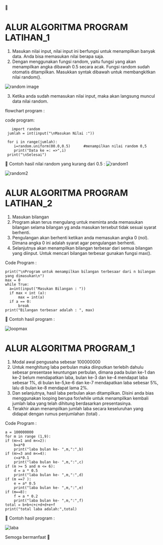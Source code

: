 

  # ALUR ALGORITMA PROGRAM LATIHAN_1

1.	Masukan nilai input, nilai input ini berfungsi untuk menampilkan banyak data. Anda bisa memasukan nilai berapa saja.
2.	Dengan menggunakan fungsi random, yaitu fungsi yang akan menampilkan angka dibawah 0.5 secara acak. Fungsi random sudah otomatis ditampilkan. Masukkan syntak dibawah untuk membangkitkan nilai random().

![random image](https://user-images.githubusercontent.com/57025775/68372088-c4549b00-0172-11ea-815c-4cc82a8f5f3d.jpg) 

3.	Ketika anda sudah memasukan nilai input, maka akan langsung muncul data nilai random.
  
  flowchart program :
  

  code program:
  
       import random
     jumlah = int(input("\nMasukan Nilai :"))

     for i in range(jumlah):
        i=random.uniform(00.0,0.5)      #menampilkan nilai random 0,5
        print("Data ke =: =>",i)
     print("\nSelesai")
     
     
	Contoh hasil nilai random yang kurang dari 0.5 :
![random1](https://user-images.githubusercontent.com/57025775/68374257-1c8d9c00-0177-11ea-843e-7f6475a49875.jpg)

![random2](https://user-images.githubusercontent.com/57025775/68374536-a6d60000-0177-11ea-97df-d853d190a2ba.jpg)

  


 # ALUR ALGORITMA PROGRAM LATIHAN_2

1.	Masukan bilangan
2.	Program akan terus mengulang untuk meminta anda memasukan bilangan selama bilangan yg anda masukan tersebut tidak sesuai syarat berhenti.
3.	Pengulangan akan berhenti ketikan anda memasukan angka 0 (nol). Dimana angka 0 ini adalah syarat agar pengulangan berhenti.
4.	Selanjutnya akan menampilkan bilangan terbesar dari semua bilangan yang diinput. Untuk mencari bilangan terbesar gunakan fungsi max().

  Code Program :
  
    print("\nProgram untuk menampilkan bilangan terbesaar dari n bilangan yang dimasukan\n")
    max = 0
    while True:
      a=int(input("Masukan Bilangan : "))
      if max < int (a):
          max = int(a)
      if a == 0:
          break
    print("Bilangan terbesar adalah : ", max)

	Contoh hasil program :

![loopmax](https://user-images.githubusercontent.com/57025775/68372266-18f81600-0173-11ea-94ba-ef009f43fc8e.jpg) 

  

  # ALUR ALGORITMA PROGRAM_1

1.	Modal awal pengusaha sebesar 100000000
2.	Untuk menghitung laba perbulan maka diinputkan terlebih dahulu sebesar presentase keuntungan perbulan, dimana pada bulan ke-1 dan ke-2 belum mendapatkan laba, bulan ke-3 dan ke-4 mendapat laba sebesar 1%, di bulan ke-5,ke-6 dan ke-7 mendapatkan laba sebesar 5%, lalu di bulan ke-8 mendapat lama 2%.
3.	Dan selanjutnya, hasil laba perbulan akan ditampilkan. Disini anda bias menggunakan looping berupa for/while untuk menampilkan kembali jumlah laba yang telah dihitung berdasarkan presentasinya.
4.	Terakhir akan menampilkan jumlah laba secara keseluruhan yang didapat dengan rumus penjumlahan (total)  .

  Code Program :
  
    a = 100000000
    for m in range (1,9):
    if (m>=1 and m<=2): 
        b=a*0
        print("laba bulan ke- ",m,":",b)
    if (m>=3 and m<=4):
        c=a*0.1
        print("laba bulan ke- ",m,":",c)
    if (m >= 5 and m <= 6):
        d = a * 0.5
        print("laba bulan ke- ",m,":",d)
    if (m ==7 ):
        e = a* 0.5
        print("laba bulan ke- ",m,":",e)
    if (m==8):
        f = a * 0.2
        print("laba bulan ke- ",m,":",f)
    total = b+b+c+c+d+d+e+f
    print("total laba adalah:",total)


	Contoh hasil program :

![laba](https://user-images.githubusercontent.com/57025775/68372376-493fb480-0173-11ea-8f1a-10cb12d40f43.jpg) 


Semoga bermanfaat :clap:

